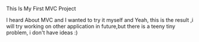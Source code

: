 This Is My First MVC Project


I heard About MVC and I wanted to try it myself and Yeah, this is the result ,i will try working on other application in future,but there is a teeny tiny problem, i don't have ideas :)
